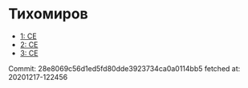 # Тихомиров
- [1: CE](1.md)
- [2: CE](2.md)
- [3: CE](3.md)

Commit: 28e8069c56d1ed5fd80dde3923734ca0a0114bb5
 fetched at: 20201217-122456
